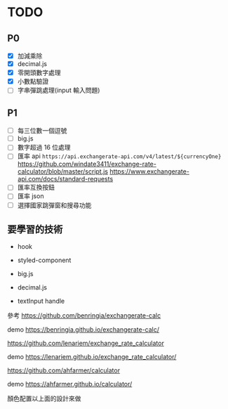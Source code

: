 # TODO

## P0

- [x] 加減乘除
- [x] decimal.js
- [x] 零開頭數字處理
- [x] 小數點驗證
- [ ] 字串彈跳處理(input 輸入問題)

## P1

- [ ] 每三位數一個逗號
- [ ] big.js
- [ ] 數字超過 16 位處理
- [ ] 匯率 api `https://api.exchangerate-api.com/v4/latest/${currencyOne}` https://github.com/windate3411/exchange-rate-calculator/blob/master/script.js
      https://www.exchangerate-api.com/docs/standard-requests
- [ ] 匯率互換按鈕
- [ ] 匯率 json
- [ ] 選擇國家跳彈窗和搜尋功能

## 要學習的技術

- hook

- styled-component

- big.js

- decimal.js

- textInput handle

參考
https://github.com/benringia/exchangerate-calc

demo https://benringia.github.io/exchangerate-calc/

https://github.com/lenariem/exchange_rate_calculator

demo https://lenariem.github.io/exchange_rate_calculator/

https://github.com/ahfarmer/calculator

demo https://ahfarmer.github.io/calculator/

顏色配置以上面的設計來做
